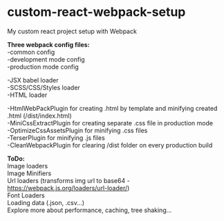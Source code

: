 # custom-react-webpack-setup
My custom react project setup with Webpack

<strong>Three webpack config files:</strong><br/>
 -common config<br/>
 -development mode config<br/>
 -production mode config<br/>

-JSX babel loader<br/>
-SCSS/CSS/Styles loader<br/>
-HTML loader<br/>

-HtmlWebPackPlugin for creating .html by template and minifying created .html (/dist/index.html)<br/>
-MiniCssExtractPlugin for creating separate .css file in production mode<br/>
-OptimizeCssAssetsPlugin for minifying .css files<br/>
-TerserPlugin for minifying .js files<br/>
-CleanWebpackPlugin for clearing /dist folder on every production build<br/>

<strong>ToDo:</strong><br/>
  Image loaders<br/>
  Image Minifiers<br/>
  Url loaders (transforms img url to base64 - https://webpack.js.org/loaders/url-loader/)<br/>
  Font Loaders<br/>
  Loading data (.json, .csv...)<br/>
  Explore more about performance, caching, tree shaking...<br/>
